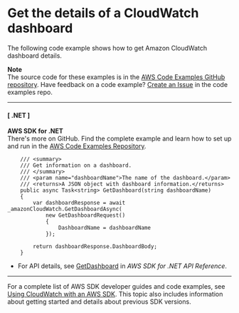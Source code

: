 # Get the details of a CloudWatch dashboard<a name="example_cloudwatch_GetDashboard_section"></a>

The following code example shows how to get Amazon CloudWatch dashboard details\.

**Note**  
The source code for these examples is in the [AWS Code Examples GitHub repository](https://github.com/awsdocs/aws-doc-sdk-examples)\. Have feedback on a code example? [Create an Issue](https://github.com/awsdocs/aws-doc-sdk-examples/issues/new/choose) in the code examples repo\. 

------
#### [ \.NET ]

**AWS SDK for \.NET**  
 There's more on GitHub\. Find the complete example and learn how to set up and run in the [AWS Code Examples Repository](https://github.com/awsdocs/aws-doc-sdk-examples/tree/main/dotnetv3/CloudWatch#code-examples)\. 
  

```
    /// <summary>
    /// Get information on a dashboard.
    /// </summary>
    /// <param name="dashboardName">The name of the dashboard.</param>
    /// <returns>A JSON object with dashboard information.</returns>
    public async Task<string> GetDashboard(string dashboardName)
    {
        var dashboardResponse = await _amazonCloudWatch.GetDashboardAsync(
            new GetDashboardRequest()
            {
                DashboardName = dashboardName
            });

        return dashboardResponse.DashboardBody;
    }
```
+  For API details, see [GetDashboard](https://docs.aws.amazon.com/goto/DotNetSDKV3/monitoring-2010-08-01/GetDashboard) in *AWS SDK for \.NET API Reference*\. 

------

For a complete list of AWS SDK developer guides and code examples, see [Using CloudWatch with an AWS SDK](sdk-general-information-section.md)\. This topic also includes information about getting started and details about previous SDK versions\.